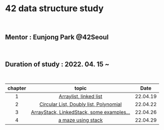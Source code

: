 # 42 data structure study

<br />

## Mentor : Eunjong Park @42Seoul

<br />

## Duration of study : 2022. 04. 15 ~

<br />

| chapter |                                                      topic                                                       |   Date   |
| :---: | :--------------------------------------------------------------------------------------------------------------: | :------: |
|   1   |           <a href="https://github.com/mtae616/42DS-study/tree/master/list">Arraylist, linked list</a>            | 22.04.19 |
|   2   |   <a href="https://github.com/mtae616/42DS-study/tree/master/list">Circular List, Doubly list, Polynomial</a>    | 22.04.22 |
|   3   | <a href="https://github.com/mtae616/42DS-study/tree/master/stack">ArrayStack, LinkedStack, some examples... </a> | 22.04.26 |
|   4   |             <a href="https://github.com/mtae616/42DS-study/tree/master/stack">a maze using stack</a>             | 22.04.29 |
